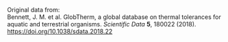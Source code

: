 Original data from:
</br>Bennett, J. M. et al. GlobTherm, a global database on thermal tolerances for aquatic and terrestrial organisms. _Scientific Data_ **5**, 180022 (2018).
https://doi.org/10.1038/sdata.2018.22
